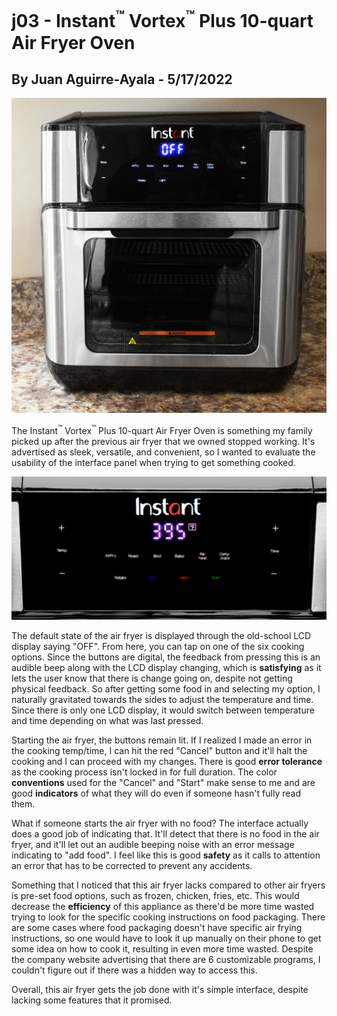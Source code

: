 # j03 - Instant<sup>:tm:</sup> Vortex<sup>:tm:</sup> Plus 10-quart Air Fryer Oven
## By Juan Aguirre-Ayala - 5/17/2022

![image](../assets/air-fryer.jpg)

The Instant<sup>:tm:</sup> Vortex<sup>:tm:</sup> Plus 10-quart Air Fryer Oven is something my family picked up after the previous air fryer that we owned stopped working. It's advertised as sleek, versatile, and convenient, so I wanted to evaluate the usability of the interface panel when trying to get something cooked. 

![image](../assets/air-fryer-interface.jpg)

The default state of the air fryer is displayed through the old-school LCD display saying "OFF". From here, you can tap on one of the six cooking options. Since the buttons are digital, the feedback from pressing this is an audible beep along with the LCD display changing, which is **satisfying** as it lets the user know that there is change going on, despite not getting physical feedback. So after getting some food in and selecting my option, I naturally gravitated towards the sides to adjust the temperature and time. Since there is only one LCD display, it would switch between temperature and time depending on what was last pressed. 

Starting the air fryer, the buttons remain lit. If I realized I made an error in the cooking temp/time, I can hit the red "Cancel" button and it'll halt the cooking and I can proceed with my changes. There is good **error tolerance** as the cooking process isn't locked in for full duration. The color **conventions** used for the "Cancel" and "Start" make sense to me and are good **indicators** of what they will do even if someone hasn't fully read them.

What if someone starts the air fryer with no food? The interface actually does a good job of indicating that. It'll detect that there is no food in the air fryer, and it'll let out an audible beeping noise with an error message indicating to "add food". I feel like this is good **safety** as it calls to attention an error that has to be corrected to prevent any accidents. 

Something that I noticed that this air fryer lacks compared to other air fryers is pre-set food options, such as frozen, chicken, fries, etc. This would decrease the **efficiency** of this appliance as there'd be more time wasted trying to look for the specific cooking instructions on food packaging. There are some cases where food packaging doesn't have specific air frying instructions, so one would have to look it up manually on their phone to get some idea on how to cook it, resulting in even more time wasted. Despite the company website advertising that there are 6 customizable programs, I couldn't figure out if there was a hidden way to access this.

Overall, this air fryer gets the job done with it's simple interface, despite lacking some features that it promised. 
